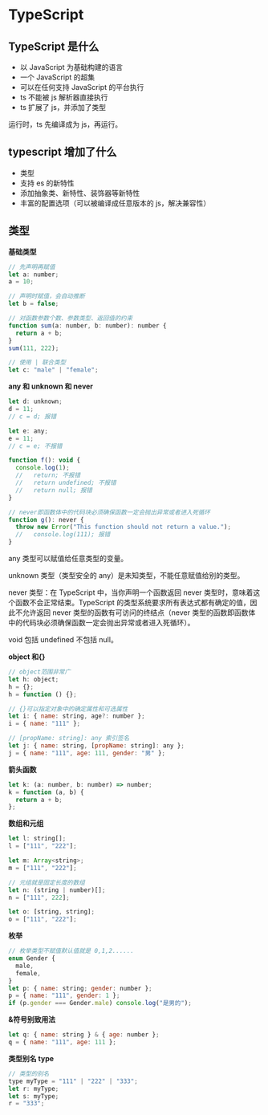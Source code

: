 # TypeScript

## TypeScript 是什么

- 以 JavaScript 为基础构建的语言
- 一个 JavaScript 的超集
- 可以在任何支持 JavaScript 的平台执行
- ts 不能被 js 解析器直接执行
- ts 扩展了 js，并添加了类型

运行时，ts 先编译成为 js，再运行。

## typescript 增加了什么

- 类型
- 支持 es 的新特性
- 添加抽象类、新特性、装饰器等新特性
- 丰富的配置选项（可以被编译成任意版本的 js，解决兼容性）

## 类型

**基础类型**

```js
// 先声明再赋值
let a: number;
a = 10;

// 声明时赋值，会自动推断
let b = false;

// 对函数参数个数、参数类型、返回值的约束
function sum(a: number, b: number): number {
  return a + b;
}
sum(111, 222);

// 使用 | 联合类型
let c: "male" | "female";
```

**any 和 unknown 和 never**

```js
let d: unknown;
d = 11;
// c = d; 报错

let e: any;
e = 11;
// c = e; 不报错

function f(): void {
  console.log(1);
  //   return; 不报错
  //   return undefined; 不报错
  //   return null; 报错
}

// never即函数体中的代码块必须确保函数一定会抛出异常或者进入死循环
function g(): never {
  throw new Error("This function should not return a value.");
  //   console.log(111); 报错
}
```

any 类型可以赋值给任意类型的变量。

unknown 类型（类型安全的 any）是未知类型，不能任意赋值给别的类型。

never 类型：在 TypeScript 中，当你声明一个函数返回 never 类型时，意味着这个函数不会正常结束。TypeScript 的类型系统要求所有表达式都有确定的值，因此不允许返回 never 类型的函数有可访问的终结点（never 类型的函数即函数体中的代码块必须确保函数一定会抛出异常或者进入死循环）。

void 包括 undefined 不包括 null。

**object 和{}**

```js
// object范围非常广
let h: object;
h = {};
h = function () {};

// {}可以指定对象中的确定属性和可选属性
let i: { name: string, age?: number };
i = { name: "111" };

// [propName: string]: any 索引签名
let j: { name: string, [propName: string]: any };
j = { name: "111", age: 111, gender: "男" };
```

**箭头函数**

```js
let k: (a: number, b: number) => number;
k = function (a, b) {
  return a + b;
};
```

**数组和元组**

```js
let l: string[];
l = ["111", "222"];

let m: Array<string>;
m = ["111", "222"];

// 元组就是固定长度的数组
let n: (string | number)[];
n = ["111", 222];

let o: [string, string];
o = ["111", "222"];
```

**枚举**

```js
// 枚举类型不赋值默认值就是 0,1,2......
enum Gender {
  male,
  female,
}
let p: { name: string; gender: number };
p = { name: "111", gender: 1 };
if (p.gender === Gender.male) console.log("是男的");
```

**&符号别致用法**

```js
let q: { name: string } & { age: number };
q = { name: "111", age: 111 };
```

**类型别名 type**

```js
// 类型的别名
type myType = "111" | "222" | "333";
let r: myType;
let s: myType;
r = "333";
```
